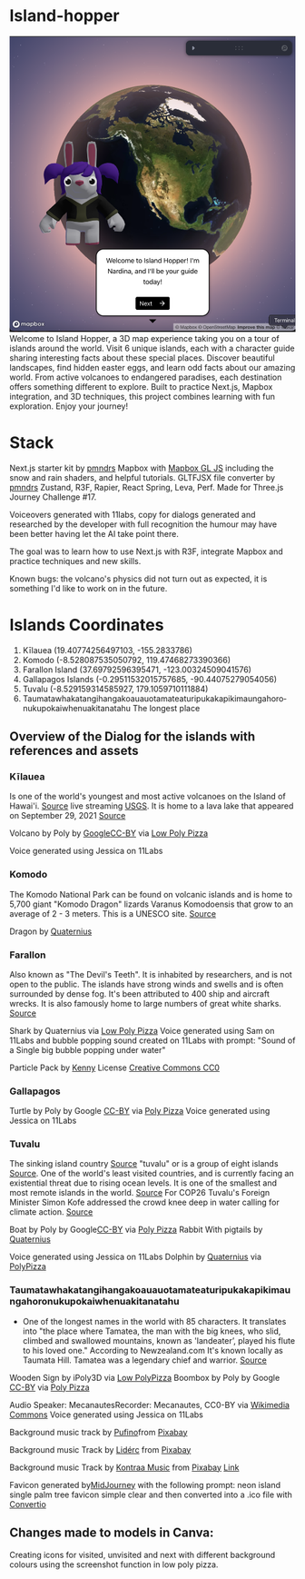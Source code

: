 # Island-hopper

![IslandHopper](https://github.com/TokiLoshi/island-hopper/blob/main/public/githubReadme.png)
Welcome to Island Hopper, a 3D map experience taking you on a tour of islands around the world. Visit 6 unique islands, each with a character guide sharing interesting facts about these special places.
Discover beautiful landscapes, find hidden easter eggs, and learn odd facts about our amazing world. From active volcanoes to endangered paradises, each destination offers something different to explore.
Built to practice Next.js, Mapbox integration, and 3D techniques, this project combines learning with fun exploration. Enjoy your journey!

# Stack

Next.js starter kit by [pmndrs](https://github.com/pmndrs/react-three-next)
Mapbox with [Mapbox GL JS](https://docs.mapbox.com/mapbox-gl-js/api//) including the snow and rain shaders, and helpful tutorials.
GLTFJSX file converter by [pmndrs](https://gltf.pmnd.rs/)
Zustand, R3F, Rapier, React Spring, Leva, Perf. Made for Three.js Journey Challenge #17.

Voiceovers generated with 11labs, copy for dialogs generated and researched by the developer with full recognition the humour may have been better having let the AI take point there.

The goal was to learn how to use Next.js with R3F, integrate Mapbox and practice techniques and new skills.

Known bugs: the volcano's physics did not turn out as expected, it is something I'd like to work on in the future.

# Islands Coordinates

1. Kīlauea (19.40774256497103, -155.2833786)
2. Komodo (-8.528087535050792, 119.47468273390366)
3. Farallon Island (37.69792596395471, -123.00324509041576)
4. Gallapagos Islands (-0.29511532015757685, -90.44075279054056)
5. Tuvalu (-8.529159314585927, 179.1059710111884)
6. Taumata­whakatangihanga­koauau­o­tamatea­turi­pukaka­piki­maunga­horo­nuku­pokai­whenua­ki­tana­tahu
   The longest place

## Overview of the Dialog for the islands with references and assets

### Kīlauea

Is one of the world's youngest and most active volcanoes on the Island of Hawai'i. [Source](https://www.usgs.gov/volcanoes/kilauea) live streaming [USGS](https://www.youtube.com/usgs/live). It is home to a lava lake that appeared on September 29, 2021 [Source](https://www.nps.gov/havo/learn/nature/kilauea.htm)

Volcano by Poly by [Google](https://poly.pizza/u/Poly%20by%20Google)[CC-BY](https://creativecommons.org/licenses/by/3.0/) via [Low Poly Pizza](https://poly.pizza/m/dwSigTeSMCo)

Voice generated using Jessica on 11Labs

### Komodo

The Komodo National Park can be found on volcanic islands and is home to 5,700 giant "Komodo Dragon" lizards Varanus Komodoensis that grow to an average of 2 - 3 meters. This is a UNESCO site.
[Source](https://whc.unesco.org/en/list/609/)

Dragon by [Quaternius](https://poly.pizza/m/VBvzjFIYws)

### Farallon

Also known as "The Devil's Teeth". It is inhabited by researchers, and is not open to the public. The islands have strong winds and swells and is often surrounded by dense fog. It's been attributed to 400 ship and aircraft wrecks. It is also famously home to large numbers of great white sharks. [Source](https://www.oceanicsociety.org/learn/farallon-islands-the-ultimate-guide/#:~:text=The%20Farallon%20Islands%20can%20only,readily%20seen%20from%20a%20boat.)

Shark by Quaternius via [Low Poly Pizza](https://poly.pizza/m/YYsK3gRCBZ)
Voice generated using Sam on 11Labs and bubble popping sound created on 11Labs with prompt: "Sound of a Single big bubble popping under water"

Particle Pack by [Kenny](https://www.kenney.nl/assets/particle-pack) License [Creative Commons CC0](https://creativecommons.org/publicdomain/zero/1.0/)

### Gallapagos

Turtle by Poly by Google [CC-BY](https://creativecommons.org/licenses/by/3.0/) via [Poly Pizza](https://poly.pizza/m/2LCcq8vhqJ3)
Voice generated using Jessica on 11Labs

### Tuvalu

The sinking island country [Source](https://earth.org/tuvalus-sinking-reality-how-climate-change-is-threatening-a-small-island-nation/#:~:text=Tuvalu's%20Sinking%20Reality%3A%20How%20Climate%20Change%20Is%20Threatening%20the%20Small%20Island%20Nation&text=In%20the%20vast%20expanse%20of,irreversible%20impacts%20of%20climate%20change.) "tuvalu" or is a group of eight islands [Source](https://www.cia.gov/the-world-factbook/countries/tuvalu/). One of the world's least visited countries, and is currently facing an existential threat due to rising ocean levels. It is one of the smallest and most remote islands in the world. [Source](https://www.timelesstuvalu.com/) For COP26 Tuvalu's Foreign Minister Simon Kofe addressed the crowd knee deep in water calling for climate action. [Source](https://earth.org/tuvalus-sinking-reality-how-climate-change-is-threatening-a-small-island-nation/)

Boat by Poly by Google[CC-BY](https://creativecommons.org/licenses/by/3.0/) via [Poly Pizza](https://poly.pizza/m/d2QPCNGeGp3)
Rabbit With pigtails by [Quaternius](https://poly.pizza/m/SwKX8OIlw8)

Voice generated using Jessica on 11Labs
Dolphin by [Quaternius](https://poly.pizza/m/3LzFgI3GLO) via [PolyPizza](https://poly.pizza)

### Taumatawhakatangihangakoauauotamateaturipukakapikimaungahoronukupokaiwhenuakitanatahu

- One of the longest names in the world with 85 characters. It translates into "the place where Tamatea, the man with the big knees, who slid, climbed and swallowed mountains, known as 'landeater’, played his flute to his loved one." According to Newzealand.com It's known locally as Taumata Hill. Tamatea was a legendary chief and warrior. [Source](https://www.newzealand.com/us/feature/the-longest-place-name-in-new-zealand/)

Wooden Sign by iPoly3D via [Low PolyPizza](https://poly.pizza/m/SpRHK36gNl)
Boombox by Poly by Google [CC-BY](https://creativecommons.org/licenses/by/3.0/) via [Poly Pizza](https://poly.pizza/m/4hZk7Fg8KiP)

Audio
Speaker: MecanautesRecorder: Mecanautes, CC0-BY via [Wikimedia Commons](<https://commons.wikimedia.org/wiki/File:LL-Q150_(fra)-Mecanautes-taumatawhakatangihangakoauauotamateaturipukakapikimaungahoronukupokaiwhenuakitanatahu.wav>)
Voice generated using Jessica on 11Labs

Background music track by [Pufino](https://pixabay.com/users/pufino-47222373/?utm_source=link-attribution&utm_medium=referral&utm_campaign=music&utm_content=318954)from [Pixabay](https://pixabay.com//?utm_source=link-attribution&utm_medium=referral&utm_campaign=music&utm_content=318954)

Background music Track by [Lidérc](https://pixabay.com/users/lidérc-34910776/?utm_source=link-attribution&utm_medium=referral&utm_campaign=music&utm_content=202298) from [Pixabay](https://pixabay.com/music//?utm_source=link-attribution&utm_medium=referral&utm_campaign=music&utm_content=202298)

Background music Track by [Kontraa Music](https://pixabay.com/users/kontraa-24653570/?utm_source=link-attribution&utm_medium=referral&utm_campaign=music&utm_content=110235) from [Pixabay](https://pixabay.com/music//?utm_source=link-attribution&utm_medium=referral&utm_campaign=music&utm_content=110235)
[Link](https://pixabay.com/music/beats-whip-afro-dancehall-music-110235/)

Favicon generated by[MidJourney](https://www.midjourney.com) with the following prompt: neon island single palm tree favicon simple clear and then converted into a .ico file with [Convertio](https://convertio.co/)

## Changes made to models in Canva:

Creating icons for visited, unvisited and next with different background colours using the screenshot function in low poly pizza.
